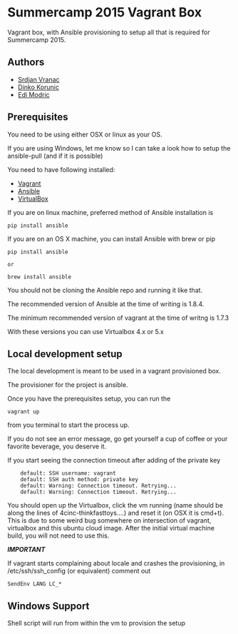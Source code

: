 Summercamp 2015 Vagrant Box
===========================

Vagrant box, with Ansible provisioning to setup all that is required for Summercamp 2015.

## Authors

- [Srdjan Vranac]
- [Dinko Korunic]
- [Edi Modric]

## Prerequisites

You need to be using either OSX or linux as your OS.

If you are using Windows, let me know so I can take a look how to setup the ansible-pull (and if it is possible)

You need to have following installed:
- [Vagrant]
- [Ansible]
- [VirtualBox]

If you are on linux machine, preferred method of Ansible installation is
```
pip install ansible
```

If you are on an OS X machine, you can install Ansible with brew or pip
```
pip install ansible

or

brew install ansible
```

You should not be cloning the Ansible repo and running it like that.

The recommended version of Ansible at the time of writing is 1.8.4.

The minimum recommended version of vagrant at the time of writng is 1.7.3

With these versions you can use Virtualbox 4.x or 5.x

## Local development setup

The local development is meant to be used in a vagrant provisioned box.

The provisioner for the project is ansible.

Once you have the prerequisites setup, you can run the
```
vagrant up
```

from you terminal to start the process up.

If you do not see an error message, go get yourself a cup of coffee or your favorite beverage,
you deserve it.

If you start seeing the connection timeout after adding of the private key
```
    default: SSH username: vagrant
    default: SSH auth method: private key
    default: Warning: Connection timeout. Retrying...
    default: Warning: Connection timeout. Retrying...
```
You should open up the Virtualbox, click the vm running (name should be along the lines of 4cinc-thinkfasttoys....)
and reset it (on OSX it is cmd+t). This is due to some weird bug somewhere on intersection of vagrant, virtualbox and
this ubuntu cloud image.
After the initial virtual machine build, you will not need to use this.

***IMPORTANT***

If vagrant starts complaining about locale and crashes the provisioning, in
/etc/ssh/ssh_config (or equivalent) comment out
```
SendEnv LANG LC_*
```

## Windows Support

Shell script will run from within the vm to provision the setup

[Vagrant]: http://www.vagrantup.com/downloads.html
[Ansible]: http://docs.ansible.com/intro_installation.html
[VirtualBox]: https://www.virtualbox.org/wiki/Downloads
[Srdjan Vranac]: https://github.com/vranac
[Dinko Korunic]: https://github.com/dkorunic
[Edi Modric]: https://github.com/emodric
